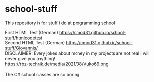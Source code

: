 # school-stuff
This repository is for stuff i do at programming school

First HTML Test (German) https://cmod31.github.io/school-stuff/htmlcodetest <br>
Second HTML Test (German) https://cmod31.github.io/school-stuff/Giovannis/ <br>
DISCLAIMER: Every jokes about money in my projects are not real i will never give you anything!
<br>
https://rbz-technik.de/media/2021/08/Vuko69.png
<br>
<br>
The C# school classes are so boring
